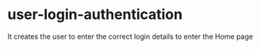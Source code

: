 # user-login-authentication
It creates the user to enter the correct login details to enter the Home page
